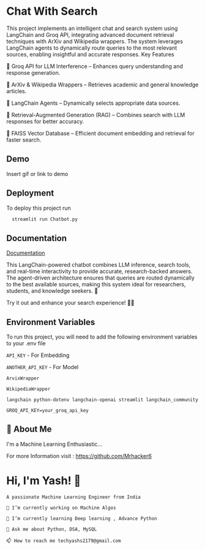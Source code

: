 
# Chat With Search

This project implements an intelligent chat and search system using LangChain and Groq API, integrating advanced document retrieval techniques with ArXiv and Wikipedia wrappers. The system leverages LangChain agents to dynamically route queries to the most relevant sources, enabling insightful and accurate responses.
Key Features

🔹 Groq API for LLM Interference – Enhances query understanding and response generation.

🔹 ArXiv & Wikipedia Wrappers – Retrieves academic and general knowledge articles.

🔹 LangChain Agents – Dynamically selects appropriate data sources.

🔹 Retrieval-Augmented Generation (RAG) – Combines search with LLM responses for better accuracy.

🔹 FAISS Vector Database – Efficient document embedding and retrieval for faster search.


## Demo

Insert gif or link to demo


## Deployment

To deploy this project run

```bash
  streamlit run Chatbot.py
```


## Documentation

[Documentation](https://linktodocumentation)

This LangChain-powered chatbot combines LLM inference, search tools, and real-time interactivity to provide accurate, research-backed answers. The agent-driven architecture ensures that queries are routed dynamically to the best available sources, making this system ideal for researchers, students, and knowledge seekers. 🚀

Try it out and enhance your search experience! 🔎💡

## Environment Variables

To run this project, you will need to add the following environment variables to your .env file

`API_KEY` - For Embedding

`ANOTHER_API_KEY` - For Model

`ArvixWrapper`

`WikipediaWrapper` 

`langchain
python-dotenv
langchain-openai
streamlit
langchain_community`


`GROQ_API_KEY=your_groq_api_key
`


## 🚀 About Me
I'm a Machine Learning Enthusiastic...

For more Information visit :
https://github.com/Mrhacker6


# Hi, I'm Yash! 👋

`A passionate Machine Learning Engineer from India`



    🔭 I’m currently working on Machine Algos

    🌱 I’m currently learning Deep learning , Advance Python

    💬 Ask me about Python, DSA, MySQL

    📫 How to reach me techyashs2179@gmail.com
